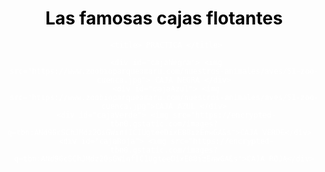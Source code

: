 <!DOCTYPE html> 
 <html>  
   <head lang="es-Es">
  <h1> Las famosas cajas flotantes </h1>
  
     <title> PRACTICA </title>
  <style>
  body{
	color:white;
	text-align:center;
}

div{
	background-color:black;
	width:150px;
	height:150px;
	padding:20px;
	text-align: center;
	border-radius: 45px;
	margin:25px;
	text-align:center;
}
#cajaNegra{
	background-color:black;
	float:right;
}
#cajaAzul{
	background-color:blue;
	float:left;
}
#cajaVerde{
	background-color:green;
	float:right;
}

#cajaRoja{
	background-color:red;
	float:left;
}
h1{
	color:black;
}
img{
	 width:100px;
	 height:100px;
	 border-radius:10px;
}
  </style>
  </head>
   <body>
  
	 <div id="cajaNegra"> <img src="https://www.zoobioparqueamaru.com/nuestros-animales/aves/51-zoo-cuenca.jpg"> CAJA NEGRA </div>
     <div id="cajaAzul"> <img src="https://www.zoobioparqueamaru.com/nuestros-animales/aves/51-zoo-cuenca.jpg">CAJA AZUL </div>
     <div id="cajaVerde"> <img src="https://encrypted-tbn0.gstatic.com/images?q=tbn:ANd9GcSChJMdz2OsGWinfICIUgteeDixE88izEnwGA&s">CAJA VERDE</div>  
     <div id="cajaRoja"> <img src="https://encrypted-tbn0.gstatic.com/images?q=tbn:ANd9GcSChJMdz2OsGWinfICIUgteeDixE88izEnwGA&s">CAJA ROJA</div>
	 
   </body>
   
   </html>
